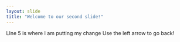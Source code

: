 ```yaml
---
layout: slide
title: "Welcome to our second slide!"
---
```

LIne 5 is where I am putting my change
Use the left arrow to go back!
